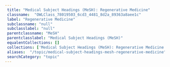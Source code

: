 ```yaml
--- 
 title: "Medical Subject Headings (MeSH): Regenerative Medicine" 
 classname:  "OWLClass_78019503_6cd3_4481_8d2a_89363a8aee1c" 
 label: "Regenerative Medicine" 
 subclassname: "null" 
 subclasslabel: "null" 
 parentclassname: "MeSH" 
 parentclasslabel: "Medical Subject Headings (MeSH)" 
 equalentCollections: [] 
 collections: ['Medical Subject Headings (MeSH): Regenerative Medicine']
 aliases:  "/topic/medical-subject-headings-mesh-regenerative-medicine"  
 searchCategory: "topic" 
---
```

